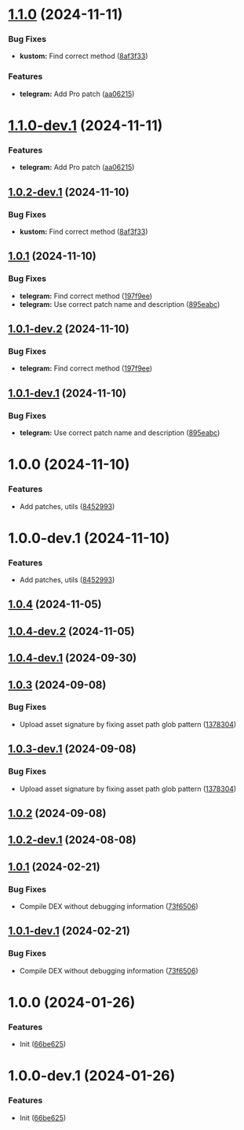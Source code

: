# [1.1.0](https://github.com/Aunali321/ReVancedExperiments/compare/v1.0.1...v1.1.0) (2024-11-11)


### Bug Fixes

* **kustom:** Find correct method ([8af3f33](https://github.com/Aunali321/ReVancedExperiments/commit/8af3f3384de35be3ea0c5f7ab9700a2ed2fe5c2c))


### Features

* **telegram:** Add Pro patch ([aa06215](https://github.com/Aunali321/ReVancedExperiments/commit/aa0621508c9aabf492612941d292a4a6601508ca))

# [1.1.0-dev.1](https://github.com/Aunali321/ReVancedExperiments/compare/v1.0.2-dev.1...v1.1.0-dev.1) (2024-11-11)


### Features

* **telegram:** Add Pro patch ([aa06215](https://github.com/Aunali321/ReVancedExperiments/commit/aa0621508c9aabf492612941d292a4a6601508ca))

## [1.0.2-dev.1](https://github.com/Aunali321/ReVancedExperiments/compare/v1.0.1...v1.0.2-dev.1) (2024-11-10)


### Bug Fixes

* **kustom:** Find correct method ([8af3f33](https://github.com/Aunali321/ReVancedExperiments/commit/8af3f3384de35be3ea0c5f7ab9700a2ed2fe5c2c))

## [1.0.1](https://github.com/Aunali321/ReVancedExperiments/compare/v1.0.0...v1.0.1) (2024-11-10)


### Bug Fixes

* **telegram:** Find correct method ([197f9ee](https://github.com/Aunali321/ReVancedExperiments/commit/197f9ee4e046135a2b298861485d57b11a405099))
* **telegram:** Use correct patch name and description ([895eabc](https://github.com/Aunali321/ReVancedExperiments/commit/895eabcec818b45baa63ffc8ad02a6ae53c05e53))

## [1.0.1-dev.2](https://github.com/Aunali321/ReVancedExperiments/compare/v1.0.1-dev.1...v1.0.1-dev.2) (2024-11-10)


### Bug Fixes

* **telegram:** Find correct method ([197f9ee](https://github.com/Aunali321/ReVancedExperiments/commit/197f9ee4e046135a2b298861485d57b11a405099))

## [1.0.1-dev.1](https://github.com/Aunali321/ReVancedExperiments/compare/v1.0.0...v1.0.1-dev.1) (2024-11-10)


### Bug Fixes

* **telegram:** Use correct patch name and description ([895eabc](https://github.com/Aunali321/ReVancedExperiments/commit/895eabcec818b45baa63ffc8ad02a6ae53c05e53))

# 1.0.0 (2024-11-10)


### Features

* Add patches, utils ([8452993](https://github.com/Aunali321/ReVancedExperiments/commit/84529931c0964ddba9986f66043db62393444ac2))

# 1.0.0-dev.1 (2024-11-10)


### Features

* Add patches, utils ([8452993](https://github.com/Aunali321/ReVancedExperiments/commit/84529931c0964ddba9986f66043db62393444ac2))

## [1.0.4](https://github.com/ReVanced/revanced-patches-template/compare/v1.0.3...v1.0.4) (2024-11-05)

## [1.0.4-dev.2](https://github.com/ReVanced/revanced-patches-template/compare/v1.0.4-dev.1...v1.0.4-dev.2) (2024-11-05)

## [1.0.4-dev.1](https://github.com/ReVanced/revanced-patches-template/compare/v1.0.3...v1.0.4-dev.1) (2024-09-30)

## [1.0.3](https://github.com/ReVanced/revanced-patches-template/compare/v1.0.2...v1.0.3) (2024-09-08)


### Bug Fixes

* Upload asset signature by fixing asset path glob pattern ([1378304](https://github.com/ReVanced/revanced-patches-template/commit/1378304809092e1f5a5c8fb4beb0964496222059))

## [1.0.3-dev.1](https://github.com/ReVanced/revanced-patches-template/compare/v1.0.2...v1.0.3-dev.1) (2024-09-08)


### Bug Fixes

* Upload asset signature by fixing asset path glob pattern ([1378304](https://github.com/ReVanced/revanced-patches-template/commit/1378304809092e1f5a5c8fb4beb0964496222059))

## [1.0.2](https://github.com/ReVanced/revanced-patches-template/compare/v1.0.1...v1.0.2) (2024-09-08)

## [1.0.2-dev.1](https://github.com/ReVanced/revanced-patches-template/compare/v1.0.1...v1.0.2-dev.1) (2024-08-08)

## [1.0.1](https://github.com/ReVanced/revanced-patches-template/compare/v1.0.0...v1.0.1) (2024-02-21)


### Bug Fixes

* Compile DEX without debugging information ([73f6506](https://github.com/ReVanced/revanced-patches-template/commit/73f6506bccc01e5622a6e19bedcf6d54d3f701c7))

## [1.0.1-dev.1](https://github.com/ReVanced/revanced-patches-template/compare/v1.0.0...v1.0.1-dev.1) (2024-02-21)


### Bug Fixes

* Compile DEX without debugging information ([73f6506](https://github.com/ReVanced/revanced-patches-template/commit/73f6506bccc01e5622a6e19bedcf6d54d3f701c7))

# 1.0.0 (2024-01-26)


### Features

* Init ([66be625](https://github.com/ReVanced/revanced-patches-template/commit/66be625f25ee2d678dac62a5bf4daa631284f8f6))

# 1.0.0-dev.1 (2024-01-26)


### Features

* Init ([66be625](https://github.com/ReVanced/revanced-patches-template/commit/66be625f25ee2d678dac62a5bf4daa631284f8f6))
